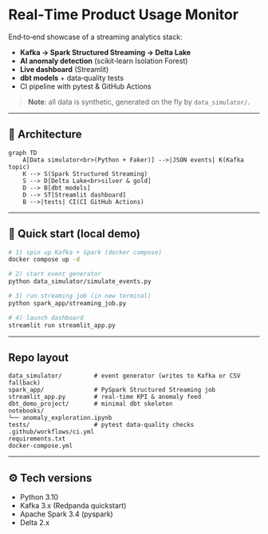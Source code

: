 
# Real‑Time Product Usage Monitor

End‑to‑end showcase of a streaming analytics stack:

* **Kafka → Spark Structured Streaming → Delta Lake**
* **AI anomaly detection** (scikit‑learn Isolation Forest)
* **Live dashboard** (Streamlit)
* **dbt models** + data‑quality tests
* CI pipeline with pytest & GitHub Actions

> **Note**: all data is synthetic, generated on the fly by `data_simulator/`.

---

## 📐 Architecture

```mermaid
graph TD
    A[Data simulator<br>(Python + Faker)] -->|JSON events| K(Kafka topic)
    K --> S(Spark Structured Streaming)
    S --> D[Delta Lake<br>silver & gold]
    D --> B[dbt models]
    D --> ST[Streamlit dashboard]
    B -->|tests| CI(CI GitHub Actions)
```

---

## 🚀 Quick start (local demo)

```bash
# 1) spin up Kafka + Spark (docker compose)
docker compose up -d

# 2) start event generator
python data_simulator/simulate_events.py

# 3) run streaming job (in new terminal)
python spark_app/streaming_job.py

# 4) launch dashboard
streamlit run streamlit_app.py
```

---

## Repo layout

```
data_simulator/         # event generator (writes to Kafka or CSV fallback)
spark_app/              # PySpark Structured Streaming job
streamlit_app.py        # real‑time KPI & anomaly feed
dbt_demo_project/       # minimal dbt skeleton
notebooks/
└── anomaly_exploration.ipynb
tests/                  # pytest data‑quality checks
.github/workflows/ci.yml
requirements.txt
docker-compose.yml
```

---

## ⚙️ Tech versions

* Python 3.10
* Kafka 3.x (Redpanda quickstart)
* Apache Spark 3.4 (pyspark)
* Delta 2.x
